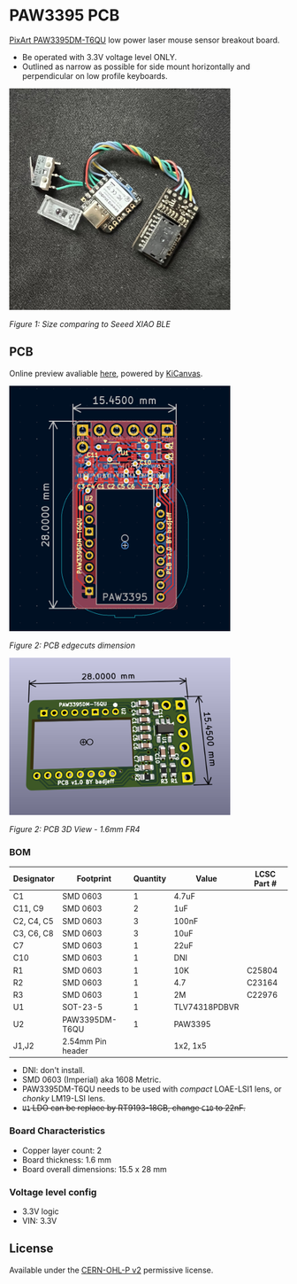 # PAW3395 PCB

[PixArt PAW3395DM-T6QU](https://www.pixart.com/products-detail/129/PAW3395DM-T6QU) low power laser mouse sensor breakout board.

- Be operated with 3.3V voltage level ONLY.
- Outlined as narrow as possible for side mount horizontally and perpendicular on low profile keyboards.

<img src="photo-1.jpg" width="400">

*Figure 1: Size comparing to Seeed XIAO BLE*

## PCB

Online preview avaliable [here](https://kicanvas.org/?github=https%3A%2F%2Fgithub.com%2Fbadjeff%2Fpaw3395-pcb), powered by [KiCanvas](https://github.com/theacodes/kicanvas).

<img src="board.png" width="400">

*Figure 2: PCB edgecuts dimension*

<img src="board-3d.png" width="400">

*Figure 2: PCB 3D View - 1.6mm FR4*

### BOM

|Designator|Footprint|Quantity|Value|LCSC Part #|
|-|-|-|-|-|
|C1|SMD 0603|1|4.7uF||
|C11, C9|SMD 0603|2|1uF||
|C2, C4, C5|SMD 0603|3|100nF||
|C3, C6, C8|SMD 0603|3|10uF||
|C7|SMD 0603|1|22uF||
|C10|SMD 0603|1|DNI||
|R1|SMD 0603|1|10K|C25804|
|R2|SMD 0603|1|4.7|C23164|
|R3|SMD 0603|1|2M|C22976|
|U1|SOT-23-5|1|TLV74318PDBVR||
|U2|PAW3395DM-T6QU|1|PAW3395||
|J1,J2|2.54mm Pin header||1x2, 1x5||

- DNI: don't install.
- SMD 0603 (Imperial) aka 1608 Metric.
- PAW3395DM-T6QU needs to be used with *compact* LOAE-LSI1 lens, or *chonky* LM19-LSI lens.
- ~~`U1` LDO can be replace by RT9193-18GB, change `C10` to 22nF.~~

### Board Characteristics

- Copper layer count: 2
- Board thickness: 1.6 mm
- Board overall dimensions: 15.5 x 28 mm

### Voltage level config

- 3.3V logic
- VIN: 3.3V

## License

Available under the [CERN-OHL-P v2](/LICENSE) permissive license.
